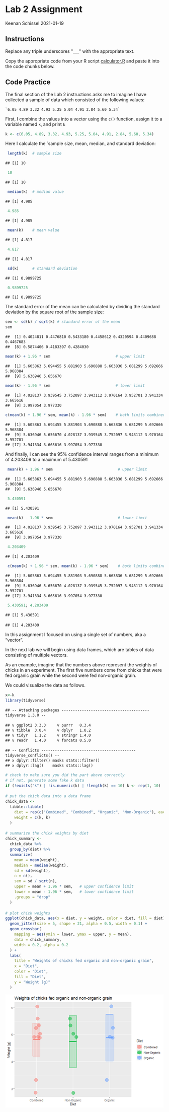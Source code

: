 Lab 2 Assignment
================
Keenan Schissel
2021-01-19

## Instructions

Replace any triple underscores "\_\_\_" with the appropriate text.

Copy the appropriate code from your R script
[calculator.R](calculator.R) and paste it into the code chunks below.

## Code Practice

The final section of the Lab 2 instructions asks me to imagine I have
collected a sample of data which consisted of the following values:

    `6.05 4.89 3.32 4.93 5.25 5.04 4.91 2.84 5.60 5.34`

First, I combine the values into a vector using the `c()` function,
assign it to a variable named `k`, and print `k`

``` r
k <- c(6.05, 4.89, 3.32, 4.93, 5.25, 5.04, 4.91, 2.84, 5.60, 5.34)
```

Here I calculate the \`sample size, mean, median, and standard
deviation:

``` r
 length(k)  # sample size
```

    ## [1] 10

``` r
 10
```

    ## [1] 10

``` r
 median(k)  # median value
```

    ## [1] 4.985

``` r
 4.985
```

    ## [1] 4.985

``` r
 mean(k)    # mean value
```

    ## [1] 4.817

``` r
 4.817
```

    ## [1] 4.817

``` r
 sd(k)      # standard deviation
```

    ## [1] 0.9899725

``` r
 0.9899725
```

    ## [1] 0.9899725

The standard error of the mean can be calculated by dividing the
standard deviation by the square root of the sample size:

``` r
sem <- sd(k) / sqrt(k) # standard error of the mean
sem
```

    ##  [1] 0.4024811 0.4476810 0.5433180 0.4458612 0.4320594 0.4409688 0.4467683
    ##  [8] 0.5874406 0.4183397 0.4284030

``` r
mean(k) + 1.96 * sem                             # upper limit
```

    ##  [1] 5.605863 5.694455 5.881903 5.690888 5.663836 5.681299 5.692666 5.968384
    ##  [9] 5.636946 5.656670

``` r
mean(k) - 1.96 * sem                             # lower limit
```

    ##  [1] 4.028137 3.939545 3.752097 3.943112 3.970164 3.952701 3.941334 3.665616
    ##  [9] 3.997054 3.977330

``` r
c(mean(k) + 1.96 * sem, mean(k) - 1.96 * sem)    # both limits combined
```

    ##  [1] 5.605863 5.694455 5.881903 5.690888 5.663836 5.681299 5.692666 5.968384
    ##  [9] 5.636946 5.656670 4.028137 3.939545 3.752097 3.943112 3.970164 3.952701
    ## [17] 3.941334 3.665616 3.997054 3.977330

And finally, I can see the 95% confidence interval ranges from a minimum
of 4.203409 to a maximum of 5.430591

``` r
 mean(k) + 1.96 * sem                             # upper limit
```

    ##  [1] 5.605863 5.694455 5.881903 5.690888 5.663836 5.681299 5.692666 5.968384
    ##  [9] 5.636946 5.656670

``` r
 5.430591
```

    ## [1] 5.430591

``` r
 mean(k) - 1.96 * sem                             # lower limit
```

    ##  [1] 4.028137 3.939545 3.752097 3.943112 3.970164 3.952701 3.941334 3.665616
    ##  [9] 3.997054 3.977330

``` r
 4.203409
```

    ## [1] 4.203409

``` r
 c(mean(k) + 1.96 * sem, mean(k) - 1.96 * sem)    # both limits combined
```

    ##  [1] 5.605863 5.694455 5.881903 5.690888 5.663836 5.681299 5.692666 5.968384
    ##  [9] 5.636946 5.656670 4.028137 3.939545 3.752097 3.943112 3.970164 3.952701
    ## [17] 3.941334 3.665616 3.997054 3.977330

``` r
 5.430591; 4.203409
```

    ## [1] 5.430591

    ## [1] 4.203409

In this assignment I focused on using a single set of numbers, aka a
“vector”.

In the next lab we will begin using data frames, which are tables of
data consisting of multiple vectors.

As an example, imagine that the numbers above represent the weights of
chicks in an experiment. The first five numbers come from chicks that
were fed organic grain while the second were fed non-organic grain.

We could visualize the data as follows.

``` r
x<-k
library(tidyverse)
```

    ## -- Attaching packages --------------------------------------- tidyverse 1.3.0 --

    ## v ggplot2 3.3.3     v purrr   0.3.4
    ## v tibble  3.0.4     v dplyr   1.0.2
    ## v tidyr   1.1.2     v stringr 1.4.0
    ## v readr   1.4.0     v forcats 0.5.0

    ## -- Conflicts ------------------------------------------ tidyverse_conflicts() --
    ## x dplyr::filter() masks stats::filter()
    ## x dplyr::lag()    masks stats::lag()

``` r
# check to make sure you did the part above correctly
# if not, generate some fake k data
if (!exists("k") | !is.numeric(k) | !length(k) == 10) k <- rep(1, 10)

# put the chick data into a data frame
chick_data <-
  tibble::tibble(
    diet = rep(c("Combined", "Combined", "Organic", "Non-Organic"), each = 5),
    weight = c(k, k)
  )

# summarize the chick weights by diet
chick_summary <-
  chick_data %>% 
  group_by(diet) %>% 
  summarize(
    mean = mean(weight),
    median = median(weight),
    sd = sd(weight),
    n = n(),
    sem = sd / sqrt(n),
    upper = mean + 1.96 * sem,   # upper confidence limit
    lower = mean - 1.96 * sem,   # lower confidence limit
    .groups = "drop"
  )

# plot chick weights
ggplot(chick_data, aes(x = diet, y = weight, color = diet, fill = diet)) +
  geom_jitter(size = 5, shape = 21, alpha = 0.5, width = 0.1) +
  geom_crossbar(
    mapping = aes(ymin = lower, ymax = upper, y = mean), 
    data = chick_summary,
    width = 0.2, alpha = 0.2
  ) +
  labs(
    title = "Weights of chicks fed organic and non-organic grain",
    x = "Diet",
    color = "Diet",
    fill = "Diet",
    y = "Weight (g)"
  )
```

![](assignment_files/figure-gfm/unnamed-chunk-1-1.png)<!-- -->
